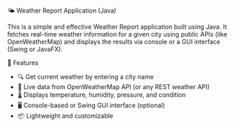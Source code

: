 🌤️ Weather Report Application (Java)

This is a simple and effective Weather Report application built using Java. 
It fetches real-time weather information for a given city using 
public APIs (like OpenWeatherMap) and displays the results via console or a GUI interface (Swing or JavaFX).

🌟 Features

- 🔍 Get current weather by entering a city name
- 📡 Live data from OpenWeatherMap API (or any REST weather API)
- 🌡️ Displays temperature, humidity, pressure, and condition
- 🖥️ Console-based or Swing GUI interface (optional)
- 📦 Lightweight and customizable




